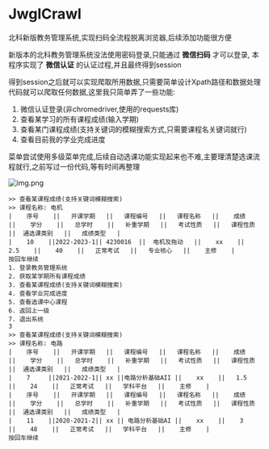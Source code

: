 # JwglCrawl
北科新版教务管理系统,实现扫码全流程脱离浏览器,后续添加功能很方便

新版本的北科教务管理系统没法使用密码登录,只能通过 **微信扫码** 才可以登录, 本程序实现了 **微信认证** 的认证过程,并且最终得到session

得到session之后就可以实现爬取所用数据,只需要简单设计Xpath路径和数据处理代码就可以爬取任何数据,这里我只简单弄了一些功能:
1. 微信认证登录(非chromedriver,使用的requests库)
2. 查看某学习的所有课程成绩(输入学期)
3. 查看某门课程成绩(支持关键词的模糊搜索方式,只需要课程名关键词就行)
4. 查看目前我的学业完成进度

菜单尝试使用多级菜单完成,后续自动选课功能实现起来也不难,主要理清楚选课流程就行,之前写过一份代码,等有时间再整理

![img.png](img/img.png)

```
>> 查看某课程成绩(支持关键词模糊搜索)
>> 课程名称: 电机
|    序号    ||   开课学期   ||   课程编号   ||   课程名称   ||    成绩    ||    学分    ||   总学时    ||   补重学期   ||   考试性质   ||   课程性质   ||  通选课类别   ||   成绩类型   |
|    10    ||2022-2023-1|| 4230016  ||  电机及拖动   ||    xx    ||   2.5    ||    40    ||   正常考试   ||   专业核心   ||    主修    |
按回车继续
1. 登录教务管理系统
2. 获取某学期所有课程成绩
3. 查看某课程成绩(支持关键词模糊搜索)
4. 查看学业完成进度
5. 查看选课中心课程
6. 返回上一级
7. 退出系统
3
>> 查看某课程成绩(支持关键词模糊搜索)
>> 课程名称: 电路
|    序号    ||   开课学期   ||   课程编号   ||   课程名称   ||    成绩    ||    学分    ||   总学时    ||   补重学期   ||   考试性质   ||   课程性质   ||  通选课类别   ||   成绩类型   |
|    7     ||2021-2022-1|| xx ||电路分析基础AII ||    xx    ||   1.5    ||    24    ||   正常考试   ||   学科平台   ||    主修    |
|    序号    ||   开课学期   ||   课程编号   ||   课程名称   ||    成绩    ||    学分    ||   总学时    ||   补重学期   ||   考试性质   ||   课程性质   ||  通选课类别   ||   成绩类型   |
|    11    ||2020-2021-2|| xx || 电路分析基础AI ||    xx    ||    3     ||    48    ||   正常考试   ||   学科平台   ||    主修    |
按回车继续
```